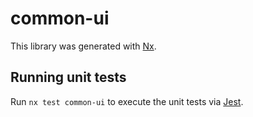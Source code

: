 # common-ui

This library was generated with [Nx](https://nx.dev).

## Running unit tests

Run `nx test common-ui` to execute the unit tests via [Jest](https://jestjs.io).
